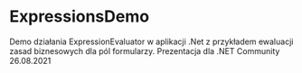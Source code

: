 # ExpressionsDemo

Demo działania ExpressionEvaluator w aplikacji .Net z przykładem ewaluacji zasad biznesowych dla pól formularzy.
Prezentacja dla .NET Community 26.08.2021
